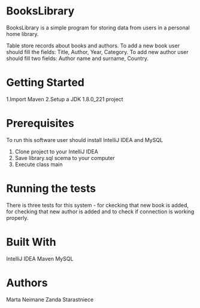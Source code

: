 # BooksLibrary

BooksLibrary is a simple program for storing data from users in a personal home library. 

Table store records about books and authors. To add a new book user should fill the fields: Title, Author, Year, Category. To add new author user should fill two fields: Author name and surname, Country.

# Getting Started

1.Import Maven
2.Setup a JDK 1.8.0_221 project

# Prerequisites
To run this software user should install IntelliJ IDEA and MySQL 

1. Clone project to your IntelliJ IDEA
2. Save library.sql scema to your computer
3. Execute class main


# Running the tests

There is three tests for this system - for ckecking that new book is added, for checking that new author is added and to check if connection  is working properly.

# Built With
IntelliJ IDEA
Maven
MySQL


# Authors
Marta Neimane 
Zanda Starastniece

